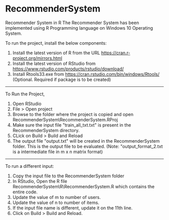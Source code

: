 # RecommenderSystem
Recommender System in R
The Recommender System has been implemented using R Programming language on Windows 10 Operating System. 

To run the project, install the below components:
1. Install the latest version of R from the URL https://cran.r-project.org/mirrors.html
2. Install the latest version of RStudio from https://www.rstudio.com/products/rstudio/download/
3. Install Rtools33.exe from https://cran.rstudio.com/bin/windows/Rtools/ (Optional. Required if package is to be created)

------------------------------------------------------------------------------------------------------------------------------------------
To Run the Project,
1. Open RStudio
2. File > Open project
3. Browse to the folder where the project is copied and open RecommenderSystem\RecommenderSystem.RProj
4. Make sure the input file "train_all_txt.txt" is present in the RecommenderSystem directory.
5. CLick on Build > Build and Reload
6. The output file "output.txt" will be created in the RecommenderSystem folder. This is the output file to be evaluated. (Note: "output_format_2.txt is a intermediate file in m x n matrix format)

------------------------------------------------------------------------------------------------------------------------------------------
To run a different input:
1. Copy the input file to the RecommenderSystem folder
2. In RStudio, Open the R file  RecommenderSystem\R\RecommenderSystem.R which contains the entire code.
3. Update the value of m to number of users.
4. Update the value of n to number of items.
5. If the input file name is different, update it on the 11th line.
6. Click on Build > Build and Reload.
